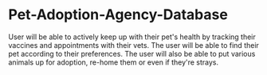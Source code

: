 # Pet-Adoption-Agency-Database
   User will be able to actively keep up with their pet's health by tracking their vaccines and appointments with their vets.
   The user will be able to find their pet according to their preferences.
   The user will also be able to put various animals up for adoption, re-home them or even if they're strays.